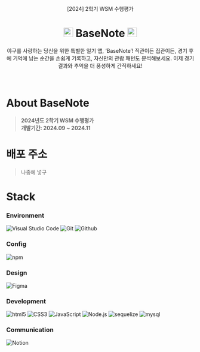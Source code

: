 <div align="center">
  <p>[2024] 2학기 WSM 수행평가</p>
  <h1><img src="https://raw.githubusercontent.com/Tarikul-Islam-Anik/Animated-Fluent-Emojis/master/Emojis/Activities/Baseball.png" alt="Baseball" width="25" height="25" /> BaseNote <img src="https://raw.githubusercontent.com/Tarikul-Islam-Anik/Animated-Fluent-Emojis/master/Emojis/Activities/Baseball.png" alt="Baseball" width="25" height="25" /></h1>
</div>
  
<div align="center">
  야구를 사랑하는 당신을 위한 특별한 일기 앱, ‘BaseNote’! 직관이든 집관이든, 경기 후에 기억에 남는 순간을 손쉽게 기록하고, 자신만의 관람 패턴도 분석해보세요. 이제 경기 결과와 추억을 더 풍성하게 간직하세요!
</div>

<br>
<br>

# About BaseNote
> **2024년도 2학기 WSM 수행평가** <br/> **개발기간: 2024.09 ~ 2024.11**

# 배포 주소
> 나중에 넣구

# Stack
### Environment
![Visual Studio Code](https://img.shields.io/badge/VisualStudioCode-007ACC?style=for-the-badge&logo=VisualStudioCode&logoColor=white)
![Git](https://img.shields.io/badge/Git-F05032?style=for-the-badge&logo=Git&logoColor=white)
![Github](https://img.shields.io/badge/GitHub-181717?style=for-the-badge&logo=GitHub&logoColor=white)             

### Config
![npm](https://img.shields.io/badge/npm-CB3837?style=for-the-badge&logo=npm&logoColor=white)        

### Design
![Figma](https://img.shields.io/badge/figma-F24E1E?style=for-the-badge&logo=figma&logoColor=white)        

### Development
![html5](https://img.shields.io/badge/HTML5-E34F26?style=for-the-badge&logo=html5&logoColor=white)
![CSS3](https://img.shields.io/badge/css3-1572B6?style=for-the-badge&logo=css3&logoColor=white)
![JavaScript](https://img.shields.io/badge/JavaScript-F7DF1E?style=for-the-badge&logo=Javascript&logoColor=white)
![Node.js](https://img.shields.io/badge/node.js-5FA04E?style=for-the-badge&logo=nodedotjs&logoColor=white)
![sequelize](https://img.shields.io/badge/sequelize-52B0E7?style=for-the-badge&logo=sequelize&logoColor=white)
![mysql](https://img.shields.io/badge/mysql-4479A1?style=for-the-badge&logo=mysql&logoColor=white)

### Communication
![Notion](https://img.shields.io/badge/Notion-000000?style=for-the-badge&logo=Notion&logoColor=white)
